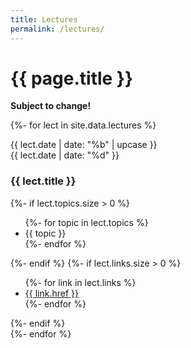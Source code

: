 ```yaml
---
title: Lectures
permalink: /lectures/
---
```


# {{ page.title }}

<p class="important"><strong>Subject to change!</strong></p>

{%- for lect in site.data.lectures %}
<section class="lecture card{% if lect.featured %} featured{% endif %}">
  <div class="date">
    <div class="month">
      {{ lect.date | date: "%b" | upcase }}
    </div>
    <div class="day">
      {{ lect.date | date: "%d" }}
    </div>
  </div>
  <div class="details">
    <h3>{{ lect.title }}</h3>
    {%- if lect.topics.size > 0 %}
    <ul class="topics">
      {%- for topic in lect.topics %}
      <li>{{ topic }}</li>
      {%- endfor %}
    </ul>
    {%- endif %}
    {%- if lect.links.size > 0 %}
    <ul class="links">
      {%- for link in lect.links %}
      <li><a href="{{ link.title }}">{{ link.href }}</a></li>
      {%- endfor %}
    </ul>
    {%- endif %}
  </div>
</section>
{%- endfor %}
